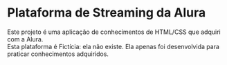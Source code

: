 # Plataforma de Streaming da Alura
Este projeto é uma aplicação de conhecimentos de HTML/CSS que adquiri com a Alura.  
Esta plataforma é Fictícia: ela não existe. Ela apenas foi desenvolvida para praticar conhecimentos adquiridos.  

